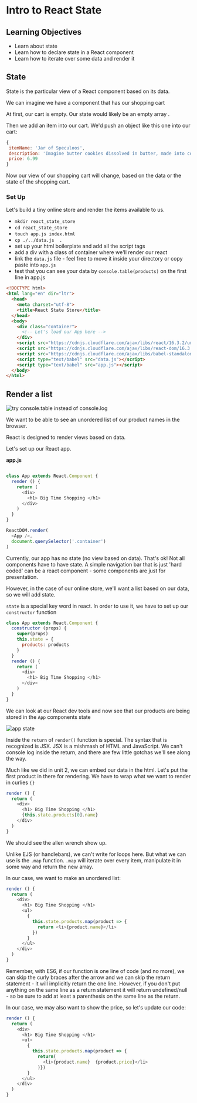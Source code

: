 # Intro to React State

## Learning Objectives
 - Learn about state
 - Learn how to declare state in a React component
 - Learn how to iterate over some data and render it


 ## State
 State is the particular view of a React component based on its data.

 We can imagine we have a component that has our shopping cart

 At first, our cart is empty. Our state would likely be an empty array .

 Then we add an item into our cart. We'd push an object like this one into our cart:

 ```js
 {
  itemName: 'Jar of Speculoos',
  description: 'Imagine butter cookies dissolved in butter, made into cookie butter and stored in a jar. Stop imagining and now buy this!',
  price: 6.99
 }
 ```

 Now our view of our shopping cart will change, based on the data or the state of the shopping cart.

### Set Up
Let's build a tiny online store and render the items available to us.

- `mkdir react_state_store`
- `cd react_state_store `
- `touch app.js index.html`
- `cp ./../data.js  .`
- set up your html boilerplate and add all the script tags
- add a div with a class of container where we'll render our react
- link the `data.js` file - feel free to move it inside your directory or copy paste into `app.js`
- test that you can see your data by `console.table(products)` on the first line in app.js


```html
<!DOCTYPE html>
<html lang="en" dir="ltr">
  <head>
    <meta charset="utf-8">
    <title>React State Store</title>
  </head>
  <body>
    <div class="container">
      <!-- Let's load our App here -->
    </div>
    <script src="https://cdnjs.cloudflare.com/ajax/libs/react/16.3.2/umd/react.production.min.js"></script>
    <script src="https://cdnjs.cloudflare.com/ajax/libs/react-dom/16.3.2/umd/react-dom.production.min.js"></script>
    <script src="https://cdnjs.cloudflare.com/ajax/libs/babel-standalone/6.26.0/babel.min.js"></script>
    <script type="text/babel" src="data.js"></script>
    <script type="text/babel" src="app.js"></script>
  </body>
</html>
```

## Render a list

![try console.table instead of console.log](https://i.imgur.com/wo7ayxR.png)


We want to be able to see an unordered list of our product names in the browser.

React is designed to render views based on data.

Let's set up our React app.

**app.js**

```js

class App extends React.Component {
  render () {
    return (
      <div>
        <h1> Big Time Shopping </h1>
      </div>
    )
  }
}

ReactDOM.render(
  <App />,
  document.querySelector('.container')
)

```

Currently, our app has no state (no view based on data). That's ok! Not all components have to have state. A simple navigation bar that is just 'hard coded' can be a react component - some components are just for presentation.

However, in the case of our online store, we'll want a list based on our data, so we will add state.

`state` is a special key word in react. In order to use it, we have to set up our `constructor` function

```js
class App extends React.Component {
  constructor (props) {
    super(props)
    this.state = {
      products: products
    }
  }
  render () {
    return (
      <div>
        <h1> Big Time Shopping </h1>
      </div>
    )
  }
}
```

We can look at our React dev tools and now see that our products are being stored in the `App` components state

![app state](https://i.imgur.com/XAxOGgh.png)

Inside the `return` of `render()` function is special. The syntax that is recognized is JSX. JSX is a mishmash of HTML and JavaScript. We can't console log inside the return, and there are few little gotchas we'll see along the way.

Much like we did in unit 2, we can embed our data in the html. Let's put the first product in there for rendering. We have to wrap what we want to render in curlies `{}`

```js
render () {
  return (
    <div>
      <h1> Big Time Shopping </h1>
      {this.state.products[0].name}
    </div>
  )
}
```
We should see the allen wrench show up.

Unlike EJS (or handlebars), we can't write for loops here. But what we can use is the `.map` function. `.map` will iterate over every item, manipulate it in some way and return the new array.

In our case, we want to make an unordered list:


```js
render () {
  return (
    <div>
      <h1> Big Time Shopping </h1>
      <ul>
        {
          this.state.products.map(product => {
            return <li>{product.name}</li>
          })
        }
      </ul>
    </div>
  )
}
```

Remember, with ES6, if our function is one line of code (and no more), we can skip the curly braces after the arrow and we can skip the return statement - it will implicitly return the one line. However, if you don't put anything on the same line as a return statement it will return undefined/null - so be sure to add at least a parenthesis on the same line as the return.

In our case, we may also want to show the price, so let's update our code:

```js
render () {
  return (
    <div>
      <h1> Big Time Shopping </h1>
      <ul>
        {
          this.state.products.map(product => {
            return(
              <li>{product.name}  {product.price}</li>
            )})
        }
      </ul>
    </div>
  )
}
```
